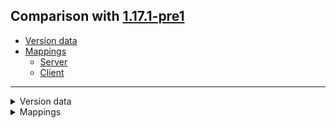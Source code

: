 ## Comparison with [1.17.1-pre1](https://github.com/PixiGeko/Minecraft-generated-data/tree/1.17.1-pre1)

- [Version data](#version-data)
- [Mappings](#mappings)
  - [Server](#server)
  - [Client](#client)

<hr/>
<details><summary>Version data</summary>
<table><tr><th></th><th align="left">1.17.1-pre1</th><th>1.17.1-pre2</th></tr><tr><td>World version</td><td><code>2725</code></td><td><code>2726</code></td></tr><tr><td>Protocol version</td><td><code>1073741860</code></td><td><code>1073741861</code></td></tr></table>
</details>
<details><summary>Mappings</summary>
<h2>Server</h2>

<details>
<summary>
Changes
</summary>

```
XXX.minecraft.network.FriendlyByteBuf +3M -1M
```
```
XXX.protocol.game.ServerboundEditBookPacket +1P
```

</details>








































































































































































































































































































































<details>
<summary>
net.minecraft.network.FriendlyByteBuf
</summary>

```diff
- IntFunction limitValue(IntFunction,int)
- Object lambda$limitValue$2(int,IntFunction,int)
+ void lambda$writeMap$2(BiConsumer,BiConsumer,Object,Object)
- void lambda$writeMap$3(BiConsumer,BiConsumer,Object,Object)
```

</details>


























































































































































































































































































































































































































































































































































































































































































































































































































































































































































































































































































































































































































































































































































































































































































































































































































































































































































































































































































































































































<h2>Client</h2>

<details>
<summary>
Changes
</summary>

```
XXX.client.gui.MapRenderer +1M -1M
```
```
XXX.protocol.game.ServerboundContainerClickPacket +1P
```

</details>

































































































































































































































































































<details>
<summary>
net.minecraft.client.gui.MapRenderer
</summary>

```diff
+ MapRenderer$MapInstance lambda$getOrCreateMapInstance$0(MapItemSavedData,int)
- MapRenderer$MapInstance lambda$getOrCreateMapInstance$0(MapItemSavedData,Integer,MapRenderer$MapInstance)
```

</details>
</details>